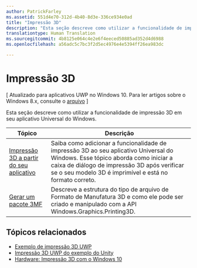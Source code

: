 ```yaml
---
author: PatrickFarley
ms.assetid: 551d4e70-312d-4b40-8d3e-336ce934e0ad
title: "Impressão 3D"
description: "Esta seção descreve como utilizar a funcionalidade de impressão 3D em seu aplicativo Universal do Windows."
translationtype: Human Translation
ms.sourcegitcommit: 4b8125e064c4e2e6f4eeced50885ad352d4d6988
ms.openlocfilehash: a56adc5c7bc3f2d5ec4976e4e5394ff26ea983dc

---
```

# Impressão 3D

\[ Atualizado para aplicativos UWP no Windows 10. Para ler artigos sobre o Windows 8.x, consulte o [arquivo](http://go.microsoft.com/fwlink/p/?linkid=619132) \]

Esta seção descreve como utilizar a funcionalidade de impressão 3D em seu aplicativo Universal do Windows.

| Tópico | Descrição | 
|-------|-------------|
| [Impressão 3D a partir do seu aplicativo](3d-print-from-app.md) | Saiba como adicionar a funcionalidade de impressão 3D ao seu aplicativo Universal do Windows. Esse tópico aborda como iniciar a caixa de diálogo de impressão 3D após verificar se o seu modelo 3D é imprimível e está no formato correto. |
| [Gerar um pacote 3MF](generate-3mf.md) | Descreve a estrutura do tipo de arquivo de Formato de Manufatura 3D e como ele pode ser criado e manipulado com a API Windows.Graphics.Printing3D. |

## Tópicos relacionados

* [Exemplo de impressão 3D UWP](https://github.com/Microsoft/Windows-universal-samples/tree/master/Samples/3DPrinting)
* [Impressão 3D UWP do exemplo do Unity](https://github.com/Microsoft/Windows-universal-samples/tree/master/Samples/3DPrintingFromUnity)
* [Hardware: Impressão 3D com o Windows 10](https://msdn.microsoft.com/en-us/windows/hardware/bg183398.aspx)
 




<!--HONumber=Jun16_HO4-->


